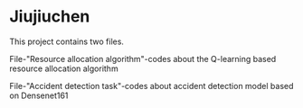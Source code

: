 # Jiujiuchen
This project contains two files.

File-"Resource allocation algorithm"-codes about the Q-learning based resource allocation algorithm 

File-"Accident detection task"-codes about accident detection model based on Densenet161
